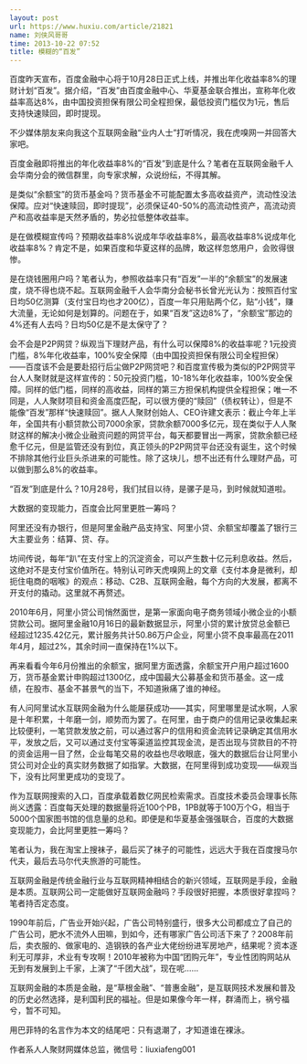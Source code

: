 ```yaml
---
layout: post
url: https://www.huxiu.com/article/21821
name: 刘侠风哥哥
time: 2013-10-22 07:52
title: 模糊的“百发”
---
```

百度昨天宣布，百度金融中心将于10月28日正式上线，并推出年化收益率8%的理财计划“百发”。据介绍，“百发”由百度金融中心、华夏基金联合推出，宣称年化收益率高达8%，由中国投资担保有限公司全程担保，最低投资门槛仅为1元，售后支持快速赎回，即时提现。

不少媒体朋友来向我这个互联网金融“业内人士”打听情况，我在虎嗅网一并回答大家吧。

百度金融即将推出的年化收益率8%的“百发”到底是什么？笔者在互联网金融千人会华南分会的微信群里，向专家求解，众说纷纭，不得其解。

是类似“余额宝”的货币基金吗？货币基金不可能配置太多高收益资产，流动性没法保障。应对“快速赎回，即时提现”，必须保证40-50%的高流动性资产，高流动资产和高收益率是天然矛盾的，势必拉低整体收益率。

是在做模糊宣传吗？预期收益率8%说成年华收益率8%，最高收益率8%说成年化收益率8%？肯定不是，如果百度和华夏这样的品牌，敢这样忽悠用户，会败得很惨。

是在烧钱圈用户吗？笔者认为，参照收益率只有“百发”一半的“余额宝”的发展速度，烧不得也烧不起。互联网金融千人会华南分会秘书长曾光光认为：按照百付宝日均50亿测算（支付宝日均也才200亿），百度一年只用贴两个亿，贴“小钱”，赚大流量，无论如何是划算的。问题在于，如果“百发”这边8%了，“余额宝”那边的4%还有人去吗？日均50亿是不是太保守了？

会不会是P2P网贷？纵观当下理财产品，有什么可以保障8%的收益率呢？1元投资门槛，8%年化收益率，100%安全保障（由中国投资担保有限公司全程担保）——百度该不会是要赴招行后尘做P2P网贷吧？和百度宣传极为类似的P2P网贷平台人人聚财就是这样宣传的：50元投资门槛，10-18%年化收益率，100%安全保障。同样的低门槛，同样的高收益，同样的第三方担保机构提供全程担保；唯一不同是，人人聚财项目和资金高度匹配，可以很方便的“赎回”（债权转让），但是不能像“百发”那样“快速赎回”。据人人聚财创始人、CEO许建文表示：截止今年上半年，全国共有小额贷款公司7000余家，贷款余额7000多亿元，现在类似于人人聚财这样的解决小微企业融资问题的网贷平台，每天都要冒出一两家，贷款余额已经愈千亿元，但是监管还没有到位，真正领头的P2P网贷平台还没有诞生，这个时候不排除其他行业巨头杀进来的可能性。除了这块儿，想不出还有什么理财产品，可以做到那么8%的收益率。

“百发”到底是什么？10月28号，我们拭目以待，是骡子是马，到时候就知道啦。

大数据的变现能力，百度会比阿里更胜一筹吗？

阿里还没有办银行，但是阿里金融产品支持宝、阿里小贷、余额宝却覆盖了银行三大主要业务：结算、贷、存。

坊间传说，每年“趴”在支付宝上的沉淀资金，可以产生数十亿元利息收益。然后，这绝对不是支付宝价值所在。特别认可昨天虎嗅网上的文章《支付本身是微利，却扼住电商的咽喉》的观点：移动、C2B、互联网金融，每个方向的大发展，都离不开支付的撬动。这里就不再赘述。

2010年6月，阿里小贷公司悄然面世，是第一家面向电子商务领域小微企业的小额贷款公司。据阿里金融10月16日的最新数据显示，阿里小贷的累计放贷总金额已经超过1235.42亿元，累计服务共计50.86万户企业，阿里小贷不良率最高在2011年4月，超过2%，其余时间一直保持在1%以下。

再来看看今年6月份推出的余额宝，据阿里方面透露，余额宝开户用户超过1600万，货币基金累计申购超过1300亿，成中国最大公募基金和货币基金。这一成绩，在股市、基金不甚景气的当下，不知道揪痛了谁的神经。

有人问阿里试水互联网金融为什么能屡获成功——其实，阿里哪里是试水啊，人家是十年积累，十年磨一剑，顺势而为罢了。在阿里，由于商户的信用记录收集起来比较便利，一笔贷款发放之前，可以通过客户的信用和资金流转记录确定其信用水平，发放之后，又可以通过支付宝等渠道监控其现金流，是否出现与贷款目的不符的资金运用一目了然，企业每笔交易的收益也尽收眼底，强大的数据后台让阿里小贷公司对企业的真实财务数据了如指掌。大数据，在阿里得到成功变现——纵观当下，没有比阿里更成功的变现了。

作为互联网搜索的入口，百度承载着数亿网民检索需求。百度技术委员会理事长陈尚义透露：百度每天处理的数据量将近100个PB，1PB就等于100万个G，相当于5000个国家图书馆的信息量的总和。即便是和华夏基金强强联合，百度的大数据变现能力，会比阿里更胜一筹吗？

笔者认为，我在淘宝上搜袜子，最后买了袜子的可能性，远远大于我在百度搜马尔代夫，最后去马尔代夫旅游的可能性。

互联网金融是传统金融行业与互联网精神相结合的新兴领域，互联网是手段，金融是本质。互联网公司一定能做好互联网金融吗？手段很好把握，本质很好拿捏吗？笔者持否定态度。

1990年前后，广告业开始兴起，广告公司特别盛行，很多大公司都成立了自己的广告公司，肥水不流外人田嘛，到如今，还有哪家广告公司活下来了？2008年前后，卖衣服的、做家电的、造钢铁的各产业大佬纷纷进军房地产，结果呢？资本逐利无可厚非，术业有专攻啊！2010年被称为中国“团购元年”，专业性团购网站从无到有发展到上千家，上演了“千团大战”，现在呢……

互联网金融的本质是金融，是“草根金融”、“普惠金融”，是互联网技术发展和普及的历史必然选择，是利国利民的福祉。但是如果像今年一样，群涌而上，祸兮福兮，暂不可知。

用巴菲特的名言作为本文的结尾吧：只有退潮了，才知道谁在裸泳。

作者系人人聚财网媒体总监，微信号：liuxiafeng001

